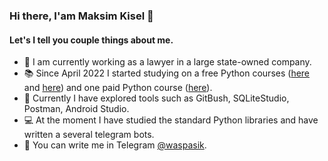 ### Hi there, I'am Maksim Kisel 👋
#### Let's I tell you couple things about me.

- :office: I am currently working as a lawyer in a large state-owned company.
- :books: Since April 2022 I started studying on a free Python courses ([here](https://stepik.org/course/58852/syllabus) and [here](https://stepik.org/course/68343/syllabus)) and one paid Python course ([here](https://stepik.org/course/82541/syllabus)).
- :wrench: Currently I have explored tools such as GitBush, SQLiteStudio, Postman, Android Studio.
- :computer: At the moment I have studied the standard Python libraries and have written a several telegram bots.
- 💬 You can write me in Telegram [@waspasik](https://t.me/waspasik).

